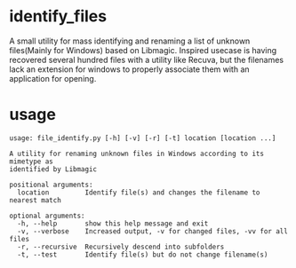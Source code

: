 # identify_files
A small utility for mass identifying and renaming a list of unknown files(Mainly for Windows) based on Libmagic.
Inspired usecase is having recovered several hundred files with a utility like Recuva, but the filenames lack an extension
for windows to properly associate them with an application for opening. 

# usage
```
usage: file_identify.py [-h] [-v] [-r] [-t] location [location ...]

A utility for renaming unknown files in Windows according to its mimetype as
identified by Libmagic

positional arguments:
  location         Identify file(s) and changes the filename to nearest match

optional arguments:
  -h, --help       show this help message and exit
  -v, --verbose    Increased output, -v for changed files, -vv for all files
  -r, --recursive  Recursively descend into subfolders
  -t, --test       Identify file(s) but do not change filename(s)
```

